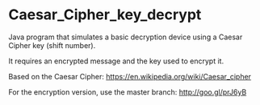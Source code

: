 Caesar_Cipher_key_decrypt
=============

Java program that simulates a basic decryption device using a Caesar Cipher key (shift number).

It requires an encrypted message and the key used to encrypt it.

Based on the Caesar Cipher: https://en.wikipedia.org/wiki/Caesar_cipher

For the encryption version, use the master branch: http://goo.gl/prJ6yB
